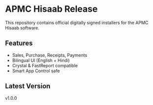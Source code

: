 # APMC Hisaab Release

This repository contains official digitally signed installers for the APMC Hisaab software.

## Features
- Sales, Purchase, Receipts, Payments
- Bilingual UI (English + Hindi)
- Crystal & FastReport compatible
- Smart App Control safe

## Latest Version
v1.0.0

